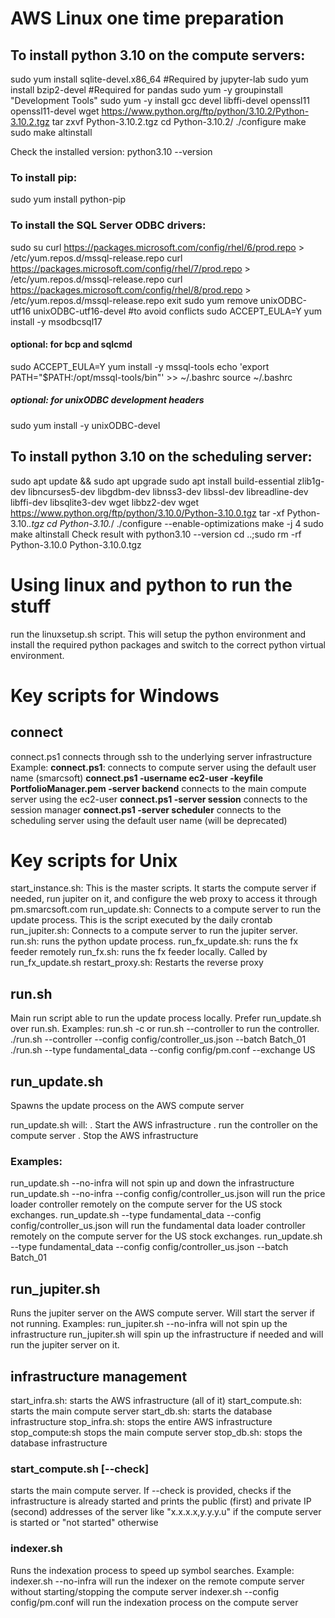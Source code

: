 # AWS Linux one time preparation
## To install python 3.10 on the compute servers:
sudo yum install sqlite-devel.x86_64 #Required by jupyter-lab
sudo yum install bzip2-devel  #Required for pandas 
sudo yum -y groupinstall "Development Tools"
sudo yum -y install gcc devel libffi-devel openssl11 openssl11-devel
wget https://www.python.org/ftp/python/3.10.2/Python-3.10.2.tgz
tar zxvf Python-3.10.2.tgz
cd Python-3.10.2/
./configure
make
sudo make altinstall

Check the installed version:
python3.10 --version

### To install pip:
sudo yum install python-pip

### To install the SQL Server ODBC drivers:
sudo su
curl https://packages.microsoft.com/config/rhel/6/prod.repo > /etc/yum.repos.d/mssql-release.repo
curl https://packages.microsoft.com/config/rhel/7/prod.repo > /etc/yum.repos.d/mssql-release.repo
curl https://packages.microsoft.com/config/rhel/8/prod.repo > /etc/yum.repos.d/mssql-release.repo
exit
sudo yum remove unixODBC-utf16 unixODBC-utf16-devel #to avoid conflicts
sudo ACCEPT_EULA=Y yum install -y msodbcsql17
#### optional: for bcp and sqlcmd
sudo ACCEPT_EULA=Y yum install -y mssql-tools
echo 'export PATH="$PATH:/opt/mssql-tools/bin"' >> ~/.bashrc
source ~/.bashrc
##### optional: for unixODBC development headers
sudo yum install -y unixODBC-devel

## To install python 3.10 on the scheduling server:
sudo apt update && sudo apt upgrade
sudo apt install build-essential zlib1g-dev libncurses5-dev libgdbm-dev libnss3-dev libssl-dev libreadline-dev libffi-dev libsqlite3-dev wget libbz2-dev
wget https://www.python.org/ftp/python/3.10.0/Python-3.10.0.tgz
tar -xf Python-3.10.*.tgz
cd Python-3.10.*/
./configure --enable-optimizations
make -j 4
sudo make altinstall
Check result with python3.10 --version
cd ..;sudo rm -rf Python-3.10.0 Python-3.10.0.tgz



# Using linux and python to run the stuff
run the linuxsetup.sh script. This will setup the python environment and install the required python packages and switch to the correct python virtual environment.

# Key scripts for Windows
## connect
connect.ps1 connects through ssh to the underlying server infrastructure
Example:
**connect.ps1**: connects to compute server using the default user name (smarcsoft)
**connect.ps1 -username ec2-user -keyfile PortfolioManager.pem -server backend** connects to the main compute server using the ec2-user
**connect.ps1 -server session** connects to the session manager
**connect.ps1 -server scheduler** connects to the scheduling server using the default user name (will be deprecated)


# Key scripts for Unix
start_instance.sh: This is the master scripts. It starts the compute server if needed, run jupiter on it, and configure the web proxy to access it through pm.smarcsoft.com
run_update.sh: Connects to a compute server to run the update process. This is the script executed by the daily crontab
run_jupiter.sh: Connects to a compute server to run the jupiter server.
run.sh: runs the python update process.
run_fx_update.sh: runs the fx feeder remotely
run_fx.sh: runs the fx feeder locally. Called by run_fx_update.sh
restart_proxy.sh: Restarts the reverse proxy

## run.sh
Main run script able to run the update process locally. Prefer run_update.sh over run.sh.
Examples: 
run.sh -c or run.sh --controller to run the controller.
./run.sh --controller --config config/controller_us.json --batch Batch_01
./run.sh --type fundamental_data --config config/pm.conf --exchange US 

## run_update.sh
Spawns the update process on the AWS compute server

run_update.sh will:
    . Start the AWS infrastructure
    . run the controller on the compute server
    . Stop the AWS infrastructure
### Examples:
run_update.sh --no-infra will not spin up and down the infrastructure
run_update.sh --no-infra --config config/controller_us.json will run the price loader controller remotely on the compute server for the US stock exchanges.
run_update.sh --type fundamental_data --config config/controller_us.json will run the fundamental data loader controller remotely on the compute server for the US stock exchanges.
run_update.sh --type fundamental_data --config config/controller_us.json --batch Batch_01

## run_jupiter.sh
Runs the jupiter server on the AWS compute server. Will start the server if not running.
Examples:
run_jupiter.sh --no-infra will not spin up the infrastructure
run_jupiter.sh will spin up the infrastructure if needed and will run the jupiter server on it.

## infrastructure management
start_infra.sh: starts the AWS infrastructure (all of it)
start_compute.sh: starts the main compute server
start_db.sh: starts the database infrastructure
stop_infra.sh: stops the entire AWS infrastructure
stop_compute:sh stops the main compute server
stop_db.sh: stops the database infrastructure

### start_compute.sh [--check]
starts the main compute server. If --check is provided, checks if the infrastructure is already started and prints the public (first) and private IP (second) addresses of the server like "x.x.x.x,y.y.y.u" if the compute server is started or "not started" otherwise

### indexer.sh
Runs the indexation process to speed up symbol searches. 
Example:
indexer.sh --no-infra will run the indexer on the remote compute server without starting/stopping the compute server
indexer.sh --config config/pm.conf will run the indexation process on the compute server
